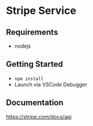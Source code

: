 # Stripe Service

## Requirements

- nodejs

## Getting Started

- `npm install`
- Launch via VSCode Debugger

## Documentation

https://stripe.com/docs/api
